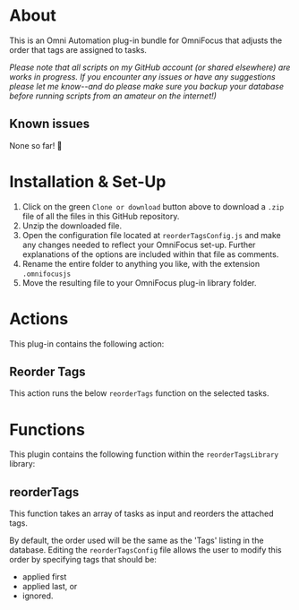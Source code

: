 # About

This is an Omni Automation plug-in bundle for OmniFocus that adjusts the order that tags are assigned to tasks.

_Please note that all scripts on my GitHub account (or shared elsewhere) are works in progress. If you encounter any issues or have any suggestions please let me know--and do please make sure you backup your database before running scripts from an amateur on the internet!)_

## Known issues 

None so far! 🤞

# Installation & Set-Up

1. Click on the green `Clone or download` button above to download a `.zip` file of all the files in this GitHub repository.
2. Unzip the downloaded file.
3. Open the configuration file located at `reorderTagsConfig.js` and make any changes needed to reflect your OmniFocus set-up. Further explanations of the options are included within that file as comments.
4. Rename the entire folder to anything you like, with the extension `.omnifocusjs`
5. Move the resulting file to your OmniFocus plug-in library folder.

# Actions

This plug-in contains the following action:

## Reorder Tags

This action runs the below `reorderTags` function on the selected tasks.

# Functions

This plugin contains the following function within the `reorderTagsLibrary` library:

## reorderTags

This function takes an array of tasks as input and reorders the attached tags. 

By default, the order used will be the same as the 'Tags' listing in the database. Editing the  `reorderTagsConfig` file allows the user to modify this order by specifying tags that should be:
* applied first
* applied last, or 
* ignored.